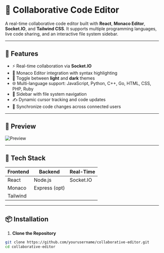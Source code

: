 # 🧠 Collaborative Code Editor

A real-time collaborative code editor built with **React**, **Monaco Editor**, **Socket.IO**, and **Tailwind CSS**. It supports multiple programming languages, live code sharing, and an interactive file system sidebar.

---

## 🚀 Features

- ⚡ Real-time collaboration via **Socket.IO**
- 🧠 Monaco Editor integration with syntax highlighting
- 🌙 Toggle between **light** and **dark** themes
- 🌐 Multi-language support: JavaScript, Python, C++, Go, HTML, CSS, PHP, Ruby
- 📁 Sidebar with file system navigation
- ✍️ Dynamic cursor tracking and code updates
- 🔁 Synchronize code changes across connected users

---

## 📸 Preview

![Preview](preview.png) <!-- Optional: Add a screenshot of your app -->

---

## 🧰 Tech Stack

| Frontend | Backend      | Real-Time |
|----------|--------------|-----------|
| React    | Node.js      | Socket.IO |
| Monaco   | Express (opt)|           |
| Tailwind |              |           |

---

## 📦 Installation

1. **Clone the Repository**

```bash
git clone https://github.com/yourusername/collaborative-editor.git
cd collaborative-editor
